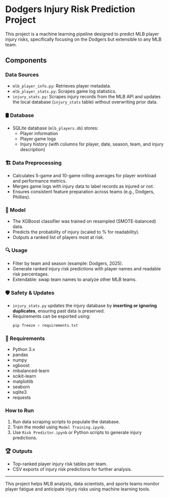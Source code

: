 
# Dodgers Injury Risk Prediction Project

This project is a machine learning pipeline designed to predict MLB player injury risks, specifically focusing on the Dodgers but extensible to any MLB team.

## Components

###  Data Sources
- `mlb_player_info.py`: Retrieves player metadata.
- `mlb_player_stats.py`: Scrapes game log statistics.
- `injury_stats.py`: Scrapes injury records from the MLB API and updates the local database (`injury_stats` table) without overwriting prior data.

### 🛢 Database
- SQLite database (`mlb_players.db`) stores:
    - Player information
    - Player game logs
    - Injury history (with columns for player, date, season, team, and injury description)

### 🏗️ Data Preprocessing
- Calculates 5-game and 10-game rolling averages for player workload and performance metrics.
- Merges game logs with injury data to label records as injured or not.
- Ensures consistent feature preparation across teams (e.g., Dodgers, Phillies).

### 🤖 Model
- The XGBoost classifier was trained on resampled (SMOTE-balanced) data.
- Predicts the probability of injury (scaled to % for readability).
- Outputs a ranked list of players most at risk.

### 🔍 Usage
- Filter by team and season (example: Dodgers, 2025).
- Generate ranked injury risk predictions with player names and readable risk percentages.
- Extendable: swap team names to analyze other MLB teams.

### 🛡️ Safety & Updates
- `injury_stats.py` updates the injury database by **inserting or ignoring duplicates**, ensuring past data is preserved.
- Requirements can be exported using:
    ```bash
    pip freeze > requirements.txt
    ```

### 📂 Requirements
- Python 3.x
- pandas
- numpy
- xgboost
- imbalanced-learn
- scikit-learn
- matplotlib
- seaborn
- sqlite3
- requests

###  How to Run
1. Run data scraping scripts to populate the database.
2. Train the model using `Model Training.ipynb`.
3. Use `Risk Predictor.ipynb` or Python scripts to generate injury predictions.

### 🏆 Outputs
- Top-ranked player injury risk tables per team.
- CSV exports of injury risk predictions for further analysis.

---

This project helps MLB analysts, data scientists, and sports teams monitor player fatigue and anticipate injury risks using machine learning tools.

